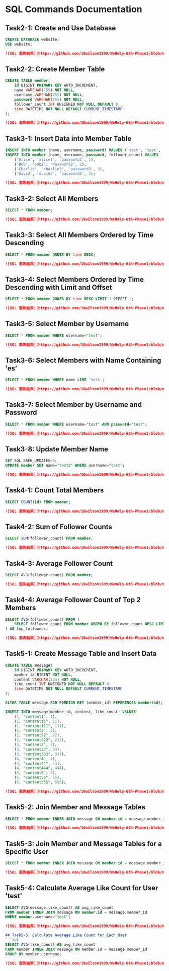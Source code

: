 # SQL Commands Documentation

## Task2-1: Create and Use Database
```sql
CREATE DATABASE website;
USE website;
```
```markdown
![SQL 查詢結果](https://github.com/10wilson1999/WeHelp-6th-Phase1/blob/main/week5/Task2-1.png)
```

## Task2-2: Create Member Table
```sql
CREATE TABLE member(
    id BIGINT PRIMARY KEY AUTO_INCREMENT,
    name VARCHAR(255) NOT NULL,
    username VARCHAR(255) NOT NULL,
    password VARCHAR(255) NOT NULL,
    follower_count INT UNSIGNED NOT NULL DEFAULT 0,
    time DATETIME NOT NULL DEFAULT CURRENT_TIMESTAMP
);
```
```markdown
![SQL 查詢結果](https://github.com/10wilson1999/WeHelp-6th-Phase1/blob/main/week5/Task2-2.png)
```

## Task3-1: Insert Data into Member Table
```sql
INSERT INTO member (name, username, password) VALUES ('test', 'test', 'test');
INSERT INTO member (name, username, password, follower_count) VALUES
    ('Alice', 'alice1', 'password1', 1),
    ('Bob', 'bob2', 'password2', 2),
    ('Charlie', 'charlie3', 'password3', 3),
    ('David', 'david4', 'password4', 4);
```
```markdown
![SQL 查詢結果](https://github.com/10wilson1999/WeHelp-6th-Phase1/blob/main/week5/Task3-1.png)
```

## Task3-2: Select All Members
```sql
SELECT * FROM member;
```
```markdown
![SQL 查詢結果](https://github.com/10wilson1999/WeHelp-6th-Phase1/blob/main/week5/Task3-2.png)
```

## Task3-3: Select All Members Ordered by Time Descending
```sql
SELECT * FROM member ORDER BY time DESC;
```
```markdown
![SQL 查詢結果](https://github.com/10wilson1999/WeHelp-6th-Phase1/blob/main/week5/Task3-3.png)
```

## Task3-4: Select Members Ordered by Time Descending with Limit and Offset
```sql
SELECT * FROM member ORDER BY time DESC LIMIT 3 OFFSET 1;
```
```markdown
![SQL 查詢結果](https://github.com/10wilson1999/WeHelp-6th-Phase1/blob/main/week5/Task3-4.png)
```

## Task3-5: Select Member by Username
```sql
SELECT * FROM member WHERE username="test";
```
```markdown
![SQL 查詢結果](https://github.com/10wilson1999/WeHelp-6th-Phase1/blob/main/week5/Task3-5.png)
```

## Task3-6: Select Members with Name Containing 'es'
```sql
SELECT * FROM member WHERE name LIKE '%es%';
```
```markdown
![SQL 查詢結果](https://github.com/10wilson1999/WeHelp-6th-Phase1/blob/main/week5/Task3-6.png)
```

## Task3-7: Select Member by Username and Password
```sql
SELECT * FROM member WHERE username="test" AND password="test";
```
```markdown
![SQL 查詢結果](https://github.com/10wilson1999/WeHelp-6th-Phase1/blob/main/week5/Task3-7.png)
```

## Task3-8: Update Member Name
```sql
SET SQL_SAFE_UPDATES=0;
UPDATE member SET name="test2" WHERE username="test";
```
```markdown
![SQL 查詢結果](https://github.com/10wilson1999/WeHelp-6th-Phase1/blob/main/week5/Task3-8.png)
```

## Task4-1: Count Total Members
```sql
SELECT COUNT(id) FROM member;
```
```markdown
![SQL 查詢結果](https://github.com/10wilson1999/WeHelp-6th-Phase1/blob/main/week5/Task4-1.png)
```

## Task4-2: Sum of Follower Counts
```sql
SELECT SUM(follower_count) FROM member;
```
```markdown
![SQL 查詢結果](https://github.com/10wilson1999/WeHelp-6th-Phase1/blob/main/week5/Task4-2.png)
```

## Task4-3: Average Follower Count
```sql
SELECT AVG(follower_count) FROM member;
```
```markdown
![SQL 查詢結果](https://github.com/10wilson1999/WeHelp-6th-Phase1/blob/main/week5/Task4-3.png)
```

## Task4-4: Average Follower Count of Top 2 Members
```sql
SELECT AVG(follower_count) FROM (
    SELECT follower_count FROM member ORDER BY follower_count DESC LIMIT 2
) AS top_followers;
```
```markdown
![SQL 查詢結果](https://github.com/10wilson1999/WeHelp-6th-Phase1/blob/main/week5/Task4-4.png)
```

## Task5-1: Create Message Table and Insert Data
```sql
CREATE TABLE message(
    id BIGINT PRIMARY KEY AUTO_INCREMENT,
    member_id BIGINT NOT NULL,
    content VARCHAR(255) NOT NULL,
    like_count INT UNSIGNED NOT NULL DEFAULT 0,
    time DATETIME NOT NULL DEFAULT CURRENT_TIMESTAMP
);

ALTER TABLE message ADD FOREIGN KEY (member_id) REFERENCES member(id);

INSERT INTO message(member_id, content, like_count) VALUES
    (1, "content1", 1),
    (1, "content11", 11),
    (1, "content111", 111),
    (2, "content2", 2),
    (2, "content22", 22),
    (2, "content222", 222),
    (3, "content3", 3),
    (3, "content33", 33),
    (3, "content333", 333),
    (4, "content4", 4),
    (4, "content44", 44),
    (4, "content444", 444),
    (5, "content5", 5),
    (5, "content55", 55),
    (5, "content555", 555);
```
```markdown
![SQL 查詢結果](https://github.com/10wilson1999/WeHelp-6th-Phase1/blob/main/week5/Task5-1.png)
```

## Task5-2: Join Member and Message Tables
```sql
SELECT * FROM member INNER JOIN message ON member.id = message.member_id;
```
```markdown
![SQL 查詢結果](https://github.com/10wilson1999/WeHelp-6th-Phase1/blob/main/week5/Task5-2.png)
```

## Task5-3: Join Member and Message Tables for a Specific User
```sql
SELECT * FROM member INNER JOIN message ON member.id = message.member_id WHERE member.username="test";
```
```markdown
![SQL 查詢結果](https://github.com/10wilson1999/WeHelp-6th-Phase1/blob/main/week5/Task5-3.png)
```

## Task5-4: Calculate Average Like Count for User 'test'
```sql
SELECT AVG(message.like_count) AS avg_like_count
FROM member INNER JOIN message ON member.id = message.member_id
WHERE member.username="test";
```
```markdown
![SQL 查詢結果](https://github.com/10wilson1999/WeHelp-6th-Phase1/blob/main/week5/Task5-4.png)

## Task5-5: Calculate Average Like Count for Each User
```sql
SELECT AVG(like_count) AS avg_like_count
FROM member INNER JOIN message ON member.id = message.member_id
GROUP BY member.username;
```
```markdown
![SQL 查詢結果](https://github.com/10wilson1999/WeHelp-6th-Phase1/blob/main/week5/Task5-5.png)
```


